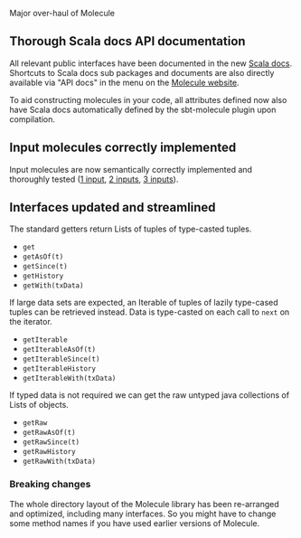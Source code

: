 Major over-haul of Molecule

## Thorough Scala docs API documentation

All relevant public interfaces have been documented in the new [Scala docs](http://www.scalamolecule.org/api/molecule). 
Shortcuts to Scala docs sub packages and documents are also directly available via "API docs" in the menu on the 
[Molecule website](http://www.scalamolecule.org).

To aid constructing molecules in your code, all attributes defined now also have Scala docs automatically defined by the
sbt-molecule plugin upon compilation.

 
## Input molecules correctly implemented 

Input molecules are now semantically correctly implemented and thoroughly tested 
([1 input](https://github.com/scalamolecule/molecule/blob/master/coretests/src/test/scala/molecule/coretests/input1),
[2 inputs](https://github.com/scalamolecule/molecule/blob/master/coretests/src/test/scala/molecule/coretests/input2),
[3 inputs](https://github.com/scalamolecule/molecule/blob/master/coretests/src/test/scala/molecule/coretests/input3)).

## Interfaces updated and streamlined

The standard getters return Lists of tuples of type-casted tuples.

- `get`
- `getAsOf(t)`
- `getSince(t)`
- `getHistory`
- `getWith(txData)`

If large data sets are expected, an Iterable of tuples of lazily type-cased tuples can be retrieved instead. 
Data is type-casted on each call to `next` on the iterator.

- `getIterable`
- `getIterableAsOf(t)`
- `getIterableSince(t)`
- `getIterableHistory`
- `getIterableWith(txData)`

If typed data is not required we can get the raw untyped java collections of Lists of objects.

- `getRaw`
- `getRawAsOf(t)`
- `getRawSince(t)`
- `getRawHistory`
- `getRawWith(txData)`

### Breaking changes

The whole directory layout of the Molecule library has been re-arranged and optimized, including many interfaces. 
So you might have to change some method names if you have used earlier versions of Molecule.